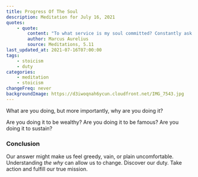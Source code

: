 ```yaml
---
title: Progress Of The Soul
description: Meditation for July 16, 2021
quotes:
    - quote:
        content: "To what service is my soul committed? Constantly ask yourself this and thoroughly examine yourself by seeing how you relate to that part called the ruling principle. Whose soul do I have now? Do I have that of a child, a youth &helips; a tyrant, a pet, or a wild animal?"
        author: Marcus Aurelius
        source: Meditations, 5.11
last_updated_at: 2021-07-16T07:00:00
tags:
    - stoicism
    - duty
categories:
    - meditation
    - stoicism
changeFreq: never
backgroundImage: https://d3iwoqnah6ycun.cloudfront.net/IMG_7543.jpg
---
```


What are you doing, but more importantly, why are you doing it?

Are you doing it to be wealthy? Are you doing it to be famous? Are you doing it to sustain?

### Conclusion

Our answer might make us feel greedy, vain, or plain uncomfortable.  Understanding *the why* can allow us to change. 
Discover our duty. Take action and fulfill our true mission.
